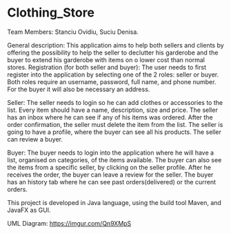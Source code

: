 # Clothing_Store


Team Members: Stanciu Ovidiu, Suciu Denisa.

General description:
This application aims to help both sellers and clients by offering the possibility to
help the seller to declutter his garderobe and the buyer to extend his garderobe with
items on o lower cost than normal stores.
Registration (for both seller and buyer):
The user needs to first register into the application by selecting one of the 2 roles:
seller or buyer. Both roles require an username, password, full name, and phone number.
For the buyer it will also be necessary an address.

Seller:
The seller needs to login so he can add clothes or accessories to the list. Every
item should have a name, description, size and price.
The seller has an inbox where he can see if any of his items was ordered. After the
order confirmation, the seller must delete the item from the list.
The seller is going to have a profile, where the buyer can see all his products. The
seller can review a buyer.

Buyer:
The buyer needs to login into the application where he will have a list, organised on
categories, of the items available.
The buyer can also see the items from a specific seller, by clicking on the seller
profile. After he receives the order, the buyer can leave a review for the seller.
The buyer has an history tab where he can see past orders(delivered) or the current
orders.

This project is developed in Java language, using the build tool Maven, and JavaFX as GUI.

UML Diagram: https://imgur.com/Qn9XMpS
